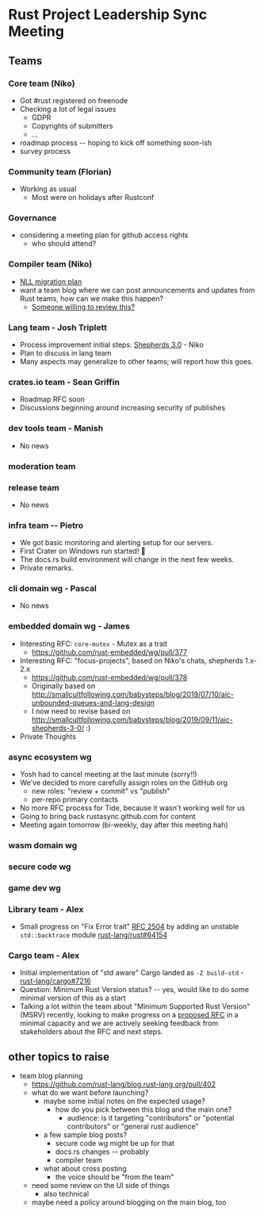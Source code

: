 # Rust Project Leadership Sync Meeting

## Teams

### Core team (Niko)

* Got #rust registered on freenode
* Checking a lot of legal issues
    * GDPR
    * Copyrights of submitters
    * ...
* roadmap process -- hoping to kick off something soon-ish
* survey process

### Community team (Florian)

* Working as usual
    * Most were on holidays after Rustconf

### Governance

* considering a meeting plan for github access rights
    * who should attend?

### Compiler team (Niko)

- [NLL migration plan](https://gist.github.com/Mark-Simulacrum/ff49698b6bffc5a40bf9c20ec255d619)
- want a team blog where we can post announcements and updates from Rust teams, how can we make this happen?
    - [Someone willing to review this?](https://github.com/rust-lang/blog.rust-lang.org/pull/402)

### Lang team - Josh Triplett

- Process improvement initial steps: [Shepherds 3.0](http://smallcultfollowing.com/babysteps/blog/2019/09/11/aic-shepherds-3-0/) - Niko
- Plan to discuss in lang team
- Many aspects may generalize to other teams; will report how this goes.

### crates.io team - Sean Griffin

- Roadmap RFC soon
- Discussions beginning around increasing security of publishes

### dev tools team - Manish

- No news

### moderation team

### release team

- No news

### infra team -- Pietro

- We got basic monitoring and alerting setup for our servers.
- First Crater on Windows run started! :tada: 
- The docs.rs build environment will change in the next few weeks.
- Private remarks.

### cli domain wg - Pascal

- No news

### embedded domain wg - James

* Interesting RFC: `core-mutex` - Mutex as a trait
    * https://github.com/rust-embedded/wg/pull/377
* Interesting RFC: "focus-projects", based on Niko's chats, shepherds 1.x-2.x
    * https://github.com/rust-embedded/wg/pull/378
    * Originally based on http://smallcultfollowing.com/babysteps/blog/2019/07/10/aic-unbounded-queues-and-lang-design
    * I now need to revise based on http://smallcultfollowing.com/babysteps/blog/2019/09/11/aic-shepherds-3-0/ :)
* Private Thoughts

### async ecosystem wg
- Yosh had to cancel meeting at the last minute (sorry!!)
- We've decided to more carefully assign roles on the GitHub org
    - new roles: "review + commit" vs "publish"
    - per-repo primary contacts
- No more RFC process for Tide, because it wasn't working well for us
- Going to bring back rustasync.github.com for content
- Meeting again tomorrow (bi-weekly, day after this meeting hah)

### wasm domain wg

### secure code wg

### game dev wg

### Library team - Alex

* Small progress on "Fix Error trait" [RFC 2504](https://github.com/rust-lang/rust/issues/53487) by adding an unstable `std::backtrace` module [rust-lang/rust#64154](https://github.com/rust-lang/rust/pull/64154)

### Cargo team - Alex

* Initial implementation of "std aware" Cargo landed as `-Z build-std` - [rust-lang/cargo#7216](https://github.com/rust-lang/cargo/pull/7216)
* Question: Minimum Rust Version status? -- yes, would like to do some minimal version of this as a start
* Talking a lot within the team about "Minimum Supported Rust Version" (MSRV) recently, looking to make progress on a [proposed RFC](https://github.com/rust-lang/rfcs/pull/2495) in a minimal capacity and we are actively seeking feedback from stakeholders about the RFC and next steps.

## other topics to raise

* team blog planning
    * https://github.com/rust-lang/blog.rust-lang.org/pull/402
    * what do we want before launching?
        * maybe some initial notes on the expected usage?
            * how do you pick between this blog and the main one?
                * audience: is it targeting "contributors" or "potential contributors" or "general rust audience"
        * a few sample blog posts?
            * secure code wg might be up for that
            * docs.rs changes -- probably 
            * compiler team
        * what about cross posting
            * the voice should be "from the team"
    * need some review on the UI side of things
        * also technical
    * maybe need a policy around blogging on the main blog, too
